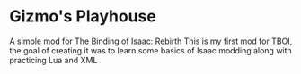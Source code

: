 # Gizmo's Playhouse

A simple mod for The Binding of Isaac: Rebirth
This is my first mod for TBOI, the goal of creating it was to learn some basics of Isaac modding along with practicing Lua and XML
